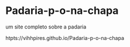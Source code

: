 # Padaria-p-o-na-chapa
um site completo sobre a padaria

htpts://vihhpires.github.io/Padaria-p-o-na-chapa

